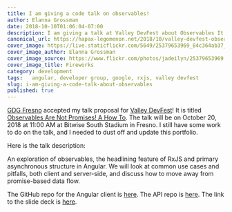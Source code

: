 ```yaml
---
title: I am giving a code talk on observables!
author: Elanna Grossman
date: 2018-10-10T01:06:04-07:00
description: I am giving a talk at Valley DevFest about Observables It covers common use cases and pitfalls, and how to move away from promise-based data flow.
canonical_url: https://hapax-legomenon.net/2018/10/valley-devfest-observables-talk/?utm_source=rss&utm_medium=rss&utm_campaign=valley-devfest-observables-talk
cover_image: https://live.staticflickr.com/5649/25379653969_84c364ab37_c.jpg
cover_image_author: Elanna Grossman
cover_image_source: https://www.flickr.com/photos/jadeilyn/25379653969
cover_image_title: Fireworks
category: development
tags: 	angular, developer group, google, rxjs, valley devfest
slug: i-am-giving-a-code-talk-about-observables
published: true
---
```


[GDG Fresno](http://www.gdgfresno.com/) accepted my talk proposal for [Valley DevFest](https://valleydevfest.com/)! It is titled [Observables Are Not Promises! A How To](https://valleydevfest.com/sessions/-LNGtb_br0M5E9_8rVWT). The talk will be on October 20, 2018 at 11:00 AM at Bitwise South Stadium in Fresno. I still have some work to do on the talk, and I needed to dust off and update this portfolio.

Here is the talk description:

An exploration of observables, the headlining feature of RxJS and primary asynchronous structure in Angular. We will look at common use cases and pitfalls, both client and server-side, and discuss how to move away from promise-based data flow.

The GitHub repo for the Angular client is [here](https://github.com/Karvel/angular-observable-examples-app). The API repo is [here](https://github.com/Karvel/angular-observables-api). The link to the slide deck is [here](https://drive.google.com/open?id=1vothDZHzTdMA1mM6F2R2XMGWpgZqlUOcmNE74edf_1Y).
